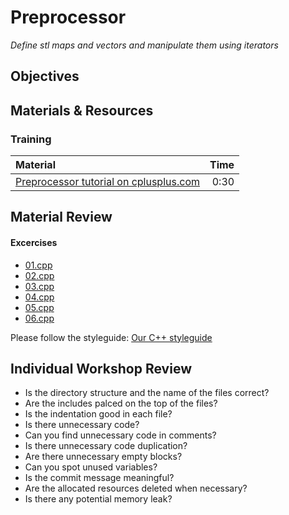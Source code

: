 # Preprocessor
*Define stl maps and vectors and manipulate them using iterators*

## Objectives

## Materials & Resources
### Training
| Material | Time |
|:---------|-----:|
| [Preprocessor tutorial on cplusplus.com](http://www.cplusplus.com/doc/tutorial/preprocessor/)| 0:30 |

## Material Review


#### Excercises
- [01.cpp](workshop/01.cpp)
- [02.cpp](workshop/02.cpp)
- [03.cpp](workshop/03.cpp)
- [04.cpp](workshop/04.cpp)
- [05.cpp](workshop/05.cpp)
- [06.cpp](workshop/06.cpp)



Please follow the styleguide: [Our C++ styleguide](../../styleguide/cpp.md)
## Individual Workshop Review

 - Is the directory structure and the name of the files correct?
 - Are the includes palced on the top of the files?
 - Is the indentation good in each file?
 - Is there unnecessary code?
 - Can you find unnecessary code in comments?
 - Is there unnecessary code duplication?
 - Are there unnecessary empty blocks?
 - Can you spot unused variables?
 - Is the commit message meaningful?
 - Are the allocated resources deleted when necessary?
 - Is there any potential memory leak?

